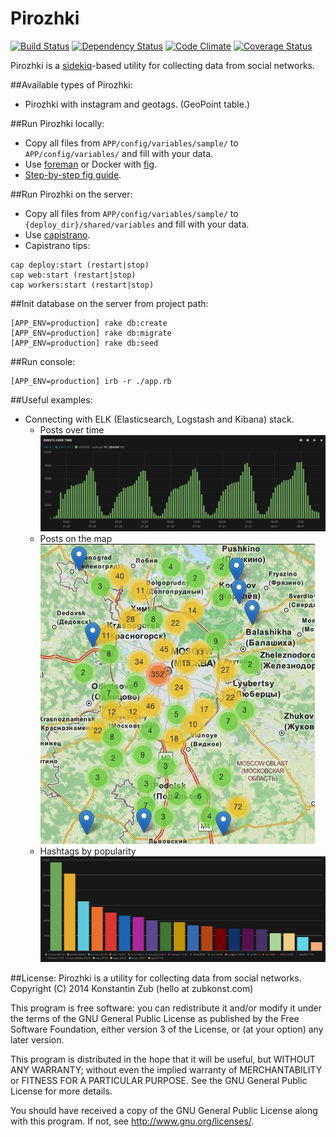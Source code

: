 Pirozhki
========
[![Build Status](https://travis-ci.org/ZubKonst/pirozhki.svg?branch=master)](https://travis-ci.org/ZubKonst/pirozhki)
[![Dependency Status](https://gemnasium.com/ZubKonst/pirozhki.svg)](https://gemnasium.com/ZubKonst/pirozhki)
[![Code Climate](https://codeclimate.com/github/ZubKonst/pirozhki/badges/gpa.svg)](https://codeclimate.com/github/ZubKonst/pirozhki)
[![Coverage Status](https://coveralls.io/repos/ZubKonst/pirozhki/badge.png?branch=master)](https://coveralls.io/r/ZubKonst/pirozhki)

Pirozhki is a [sidekiq](http://sidekiq.org)-based utility for collecting data from social networks. 

##Available types of Pirozhki:
- Pirozhki with instagram and geotags. (GeoPoint table.)

##Run Pirozhki locally:
- Copy all files from `APP/config/variables/sample/` to `APP/config/variables/` and fill with your data.
- Use [foreman](https://github.com/ddollar/foreman) or Docker with [fig](http://fig.sh).
- [Step-by-step fig guide](info/fig_notes.md).

##Run Pirozhki on the server:
- Copy all files from `APP/config/variables/sample/` to `{deploy_dir}/shared/variables` and fill with your data.
- Use [capistrano](https://github.com/capistrano/capistrano).
- Capistrano tips:
```
cap deploy:start (restart|stop)
cap web:start (restart|stop)
cap workers:start (restart|stop)
```

##Init database on the server from project path:
```
[APP_ENV=production] rake db:create
[APP_ENV=production] rake db:migrate
[APP_ENV=production] rake db:seed
```

##Run console:
```
[APP_ENV=production] irb -r ./app.rb
```

##Useful examples:
- Connecting with ELK (Elasticsearch, Logstash and Kibana) stack.
  - Posts over time ![Images over time](info/images_over_time.png)
  - Posts on the map ![Images on the map](info/images_on_the_map.png)
  - Hashtags by popularity ![Hashtags and Places](info/hashtags_by_popularity.png)

##License:
Pirozhki is a utility for collecting data from social networks.  
Copyright (C) 2014  Konstantin Zub (hello at zubkonst.com)

This program is free software: you can redistribute it and/or modify
it under the terms of the GNU General Public License as published by
the Free Software Foundation, either version 3 of the License, or
(at your option) any later version.

This program is distributed in the hope that it will be useful,
but WITHOUT ANY WARRANTY; without even the implied warranty of
MERCHANTABILITY or FITNESS FOR A PARTICULAR PURPOSE.  See the
GNU General Public License for more details.

You should have received a copy of the GNU General Public License
along with this program.  If not, see <http://www.gnu.org/licenses/>.
